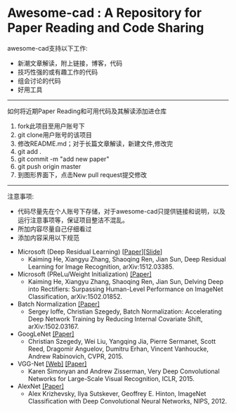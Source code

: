# Awesome-cad : A Repository for Paper Reading and Code Sharing

awesome-cad支持以下工作:
- 新潮文章解读，附上链接，博客，代码
- 技巧性强的或有趣工作的代码
- 组会讨论的代码
- 好用工具

------------------------------------
如何将近期Paper Reading和可用代码及其解读添加进仓库
1. fork此项目至用户账号下
2. git clone用户账号的该项目
3. 修改README.md；对于长篇文章解读，新建文件,修改完
4. git add .
5. git commit -m "add new paper"
6. git push origin master
7. 到图形界面下，点击New pull request提交修改

----------------------------------------

注意事项:


- 代码尽量先在个人账号下存储，对于awesome-cad只提供链接和说明，以及运行注意事项等，保证项目整洁不混乱。
- 所加内容尽量自己仔细看过
- 添加内容采用以下规范


* Microsoft (Deep Residual Learning) [[Paper](http://arxiv.org/pdf/1512.03385v1.pdf)][[Slide](http://image-net.org/challenges/talks/ilsvrc2015_deep_residual_learning_kaiminghe.pdf)]
  * Kaiming He, Xiangyu Zhang, Shaoqing Ren, Jian Sun, Deep Residual Learning for Image Recognition, arXiv:1512.03385.
* Microsoft (PReLu/Weight Initialization) [[Paper]](http://arxiv.org/pdf/1502.01852)
  * Kaiming He, Xiangyu Zhang, Shaoqing Ren, Jian Sun, Delving Deep into Rectifiers: Surpassing Human-Level Performance on ImageNet Classification, arXiv:1502.01852.
* Batch Normalization [[Paper]](http://arxiv.org/pdf/1502.03167)
  * Sergey Ioffe, Christian Szegedy, Batch Normalization: Accelerating Deep Network Training by Reducing Internal Covariate Shift, arXiv:1502.03167.
* GoogLeNet [[Paper]](http://arxiv.org/pdf/1409.4842)
  * Christian Szegedy, Wei Liu, Yangqing Jia, Pierre Sermanet, Scott Reed, Dragomir Anguelov, Dumitru Erhan, Vincent Vanhoucke, Andrew Rabinovich, CVPR, 2015.
* VGG-Net [[Web]](http://www.robots.ox.ac.uk/~vgg/research/very_deep/) [[Paper]](http://arxiv.org/pdf/1409.1556)
  * Karen Simonyan and Andrew Zisserman, Very Deep Convolutional Networks for Large-Scale Visual Recognition, ICLR, 2015.
* AlexNet [[Paper]](http://papers.nips.cc/book/advances-in-neural-information-processing-systems-25-2012)
  * Alex Krizhevsky, Ilya Sutskever, Geoffrey E. Hinton, ImageNet Classification with Deep Convolutional Neural Networks, NIPS, 2012.
